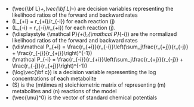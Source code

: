* \(\vec{\bf L}_+,\vec{\bf L}_-\) are decision variables representing the likelihood ratios of the forward and backward rates
* \(L_{+i} = r_{+i}/r_{-i}\) for each reaction \(j\)
* \(L_{-i} = r_{-i}/r_{+i}\) for each reaction \(j\).
* \(\displaystyle {\mathcal P}_{+i},{\mathcal P}_{-i}\) are the normalized likelihood ratios of the forward and backward rates
* \(\dis\mathcal P_{+i} = \frac{r_{+i}}{r_{-i}}\left(\sum_j\frac{r_{+j}}{r_{-j}} + \frac{r_{-j}}{r_{+j}}\right)^{-1}\)
* \(\mathcal P_{-i} = \frac{r_{-i}}{r_{+i}}\left(\sum_j\frac{r_{+j}}{r_{-j}} + \frac{r_{-j}}{r_{+j}}\right)^{-1}\)
* \(\log\vec{\bf c}\) is a decision variable representing the log concentrations of each metabolite 
*  \(S\) is the \(m\times n\) stoichiometric matrix of representing \(m\) metabolites and \(n\) reactions of the model  
*  \(\vec{\mu}^0\) is the vector of standard chemical potentials 
